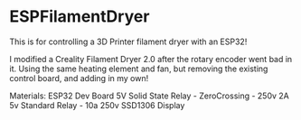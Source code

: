 # ESPFilamentDryer

This is for controlling a 3D Printer filament dryer with an ESP32!

I modified a Creality Filament Dryer 2.0 after the rotary encoder went bad in it. Using the same heating element and fan, but removing the existing control board, and adding in my own!

Materials:
ESP32 Dev Board
5V Solid State Relay - ZeroCrossing - 250v 2A
5v Standard Relay - 10a 250v
SSD1306 Display
